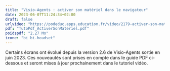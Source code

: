 ```yaml
---
title: "Visio-Agents : activer son matériel dans le navigateur"
date: 2023-06-07T11:24:34+02:00
draft: false
urlvideo: "https://podeduc.apps.education.fr/video/2179-activer-son-materiel/"
pdf: "TutoPdf_ActiverSonMateriel.pdf"
poidspdf: "2.27 Mo"
icone: "bi bi-headset"
---
```

Certains écrans ont évolué depuis la version 2.6 de Visio-Agents sortie en juin 2023. Ces nouveautés sont prises en compte dans le guide PDF ci-dessous et seront mises à jour prochainement dans le tutoriel vidéo.